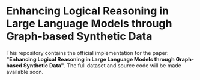 # Enhancing Logical Reasoning in Large Language Models through Graph-based Synthetic Data
This repository contains the official implementation for the paper:  **"Enhancing Logical Reasoning in Large Language Models through Graph-based Synthetic Data"**.
The full dataset and source code will be made available soon.
